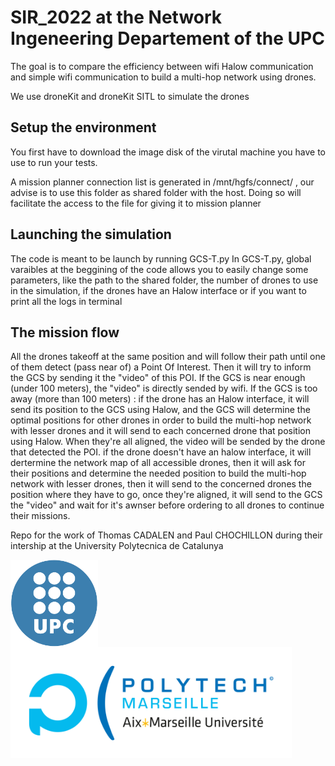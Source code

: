 # SIR_2022 at the Network Ingeneering Departement of the UPC 

The goal is to compare the efficiency between wifi Halow communication and simple wifi communication to build a multi-hop network using drones.

We use droneKit and droneKit SITL to simulate the drones 

## Setup the environment 
You first have to download the image disk of the virutal machine you have to use to run your tests.

A mission planner connection list is generated in /mnt/hgfs/connect/ , our advise is to use this folder as shared folder with the host. Doing so will facilitate the access to the file for giving it to mission planner 


## Launching the simulation

The code is meant to be launch by running GCS-T.py
In GCS-T.py, global varaibles at the beggining of the code allows you to easily change some parameters, like the path to the shared folder, the number of drones to use in the simulation, if the drones have an Halow interface or if you want to print all the logs in terminal 


## The mission flow
All the drones takeoff at the same position and will follow their path until one of them detect (pass near of) a Point Of Interest. Then it will try to inform the GCS by sending it the "video" of this POI.
If the GCS is near enough (under 100 meters), the "video" is directly sended by wifi. 
If the GCS is too away (more than 100 meters) :
  if the drone has an Halow interface, it will send its position to the GCS using Halow, and the GCS will determine the optimal positions for other drones in order to build the multi-hop network with lesser drones and it will send to each concerned drone that position using Halow. When they're all aligned, the video will be sended by the drone that detected the POI.
  if the drone doesn't have an halow interface, it will dertermine the network map of all accessible drones, then it will ask for their positions and determine the needed position to build the multi-hop network with lesser drones, then it will send to the concerned drones the position where they have to go, once they're aligned, it will send to the GCS the "video" and wait for it's awnser before ordering to all drones to continue their missions.

Repo for the work of Thomas CADALEN and Paul CHOCHILLON during their intership at the University Polytecnica de Catalunya 

<a href="https://www.upc.edu/en"><img src="https://github.com/ThomasCdln/SIR_2022/blob/4c60a2bdb55a00e7e470eadb8bddc0189484c948/images/logo_upc.png" width=140 align=left /><a href="https://polytech.univ-amu.fr/"><img src="https://github.com/ThomasCdln/SIR_2022/blob/64e1d623ef57af6fbaae856be829bfed9ab05bec/images/logo_PM.png" width=450 align=right/></a>


